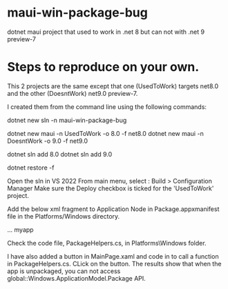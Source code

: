 # maui-win-package-bug
dotnet maui project that used to work in .net 8 but can not with .net 9 preview-7

# Steps to reproduce on your own.

This 2 projects are the same except that one (UsedToWork) targets net8.0 and the other (DoesntWork) net9.0 preview-7.

I created them from the command line using the following commands:

dotnet new sln -n maui-win-package-bug

dotnet new maui -n UsedToWork -o 8.0 -f net8.0
dotnet new maui -n DoesntWork -o 9.0 -f net9.0

dotnet sln add 8.0
dotnet sln add 9.0

dotnet restore -f

Open the sln in VS 2022
From main menu, select : Build > Configuration Manager
Make sure the Deploy checkbox is ticked for the 'UsedToWork' project.


Add the below xml fragment to Application Node in Package.appxmanifest file in the Platforms/Windows directory.

 <Application Id="App" Executable="$targetnametoken$.exe" EntryPoint="$targetentrypoint$">
        ...
      <Extensions>
        <uap:Extension Category="windows.protocol">
          <uap:Protocol Name="myapp">
            <uap:DisplayName>myapp</uap:DisplayName>
          </uap:Protocol>
        </uap:Extension>
      </Extensions>
</Application>

Check the code file, PackageHelpers.cs, in Platforms\Windows folder.

I have also added a button in MainPage.xaml and code in to call a function in
PackageHelpers.cs. CLick on the button. The results show that when the app is unpackaged, you can not
access global::Windows.ApplicationModel.Package API.